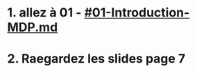 
# 1. allez à 01 - [#01-Introduction-MDP.md](01-Introduction-MDP.md)
# 2. Raegardez les slides page 7
